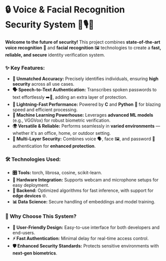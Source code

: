 # 🔒 Voice & Facial Recognition Security System 🧠🎙️📸  

**Welcome to the future of security!** This project combines **state-of-the-art voice recognition** 🎤 and **facial recognition** 🖼️ technologies to create a **fast, reliable, and secure** identity verification system.  

### ✨ **Key Features:**  
- **🎯 Unmatched Accuracy:** Precisely identifies individuals, ensuring **high security** across all use cases.  
- **🗣️ Speech-to-Text Authentication:** Transcribes spoken passwords to text effortlessly ➡️📝, adding an extra layer of protection.  
- **🚀 Lightning-Fast Performance:** Powered by **C** and **Python** 🐍 for blazing speed and efficient processing.  
- **🤖 Machine Learning Powerhouse:** Leverages **advanced ML models** (e.g., VGGVox) for robust biometric verification.  
- **🌍 Versatile & Reliable:** Performs seamlessly in **varied environments** — whether it's an office, home, or outdoor setting.  
- **🔐 Multi-Layer Security:** Combines voice 🗣️, face 🖼️, and password 🔑 authentication for **enhanced protection**.  

### 🛠️ **Technologies Used:**  
- **🎛️ Tools:** torch, librosa, cosine, scikit-learn.  
- **🎥 Hardware Integration:** Supports webcam and microphone setups for easy deployment.  
- **💾 Backend:** Optimized algorithms for fast inference, with support for **edge devices** 🌐.  
- **📊 Data Science:** Secure handling of embeddings and model training.  

### 🌟 **Why Choose This System?**  
- **🤝 User-Friendly Design:** Easy-to-use interface for both developers and end-users.  
- **⚡ Fast Authentication:** Minimal delay for real-time access control.  
- **🛡️ Enhanced Security Standards:** Protects sensitive environments with **next-gen biometrics**.  
